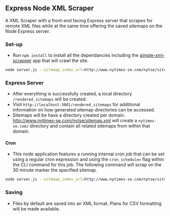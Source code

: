 ## Express Node XML Scraper

A XML Scraper with a front-end facing Express server that scrapes for remote XML files while at the same time offering the saved sitemaps on the Node Express server.

### Set-up
- Run `npm install` to install all the dependancies including the [simple-xml-scrapper](https://www.npmjs.com/package/simple-xml-scrapper) app that will crawl the site.
```bash
node server.js --sitemap_index_url=http://www.nytimes-se.com/nytse/sitemap.xml
```

### Express Server
- After everything is successfully created, a local directory `/rendered_sitemaps` will be created.
- Visit `http://localhost:3001/rendered_sitemaps` for additional information on how generated sitemap directories can be accessed.
- Sitemaps will be have a directory created per domain. http://www.nytimes-se.com/nytse/sitemap.xml will create a `nytimes-se.com/` directory and contain all related sitemaps from within that domain.

#### Cron
- This node application features a running internal cron job that can be set using a regular cron expression and using the `cron_schedule=` flag within the CLI command for this job. The following command will scrap on the 30 minute marker the specified sitemap.

```bash
node server.js --sitemap_index_url=http://www.nytimes-se.com/nytse/sitemap.xml --cron_schedule="30 * * * *"
```

### Saving
- Files by default are saved into an XML format. Plans for CSV formatting will be made available.
